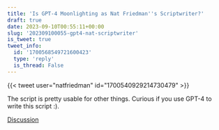 ```yaml
---
title: 'Is GPT-4 Moonlighting as Nat Friedman''s Scriptwriter?'
draft: true
date: 2023-09-10T00:55:11+00:00
slug: '202309100055-gpt4-nat-scriptwriter'
is_tweet: true
tweet_info:
  id: '1700568549721600423'
  type: 'reply'
  is_thread: False
---
```




{{< tweet user="natfriedman" id="1700540929214730479" >}}

The script is pretty usable for other things. Curious if you use GPT-4 to write this script :).

[Discussion](https://x.com/sytelus/status/1700568549721600423)

